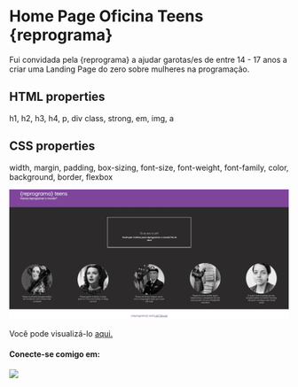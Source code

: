 <h1>Home Page Oficina Teens {reprograma}</h1>

<p>Fui convidada pela {reprograma} a ajudar garotas/es de entre 14 - 17 anos a criar uma Landing Page do zero sobre mulheres na programação.</p>

<h2><strong>HTML properties</strong></h2>
<p>h1, h2, h3, h4, p, div class, strong, em, img, a</p>

<h2><strong>CSS properties</strong></h2>
<p>width, margin, padding, box-sizing, font-size, font-weight, font-family, color, background, border, flexbox</p>

<img src="imagem/homepageteens.jpg" alt="foto da Landing Page que desenvolvemos na oficina." />

Você pode visualizá-lo <a href="https://homepageoficinateens.netlify.app/" target="_blank"> aqui. </a>

#### Conecte-se comigo em:
<div>

<A  href  =  "https://www.linkedin.com/in/souzlari"  target=  "_blank"><img  src=  "https://img.shields.io/badge/LinkedIn-0077B5?style=for-the-badge&logo=linkedin&logoColor=white" >

</div>
